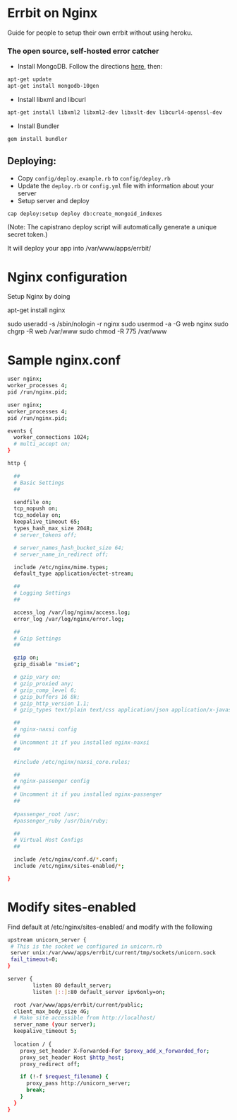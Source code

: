 # Errbit on Nginx

Guide for people to setup their own errbit without using heroku.

### The open source, self-hosted error catcher

  * Install MongoDB. Follow the directions [here](http://www.mongodb.org/display/DOCS/Ubuntu+and+Debian+packages), then:

```bash
apt-get update
apt-get install mongodb-10gen
```

  * Install libxml and libcurl

```bash
apt-get install libxml2 libxml2-dev libxslt-dev libcurl4-openssl-dev
```

  * Install Bundler

```bash
gem install bundler
```

Deploying:
----------

  * Copy `config/deploy.example.rb` to `config/deploy.rb`
  * Update the `deploy.rb` or `config.yml` file with information about your server
  * Setup server and deploy

```bash
cap deploy:setup deploy db:create_mongoid_indexes
```

(Note: The capistrano deploy script will automatically generate a unique secret token.)

It will deploy your app into /var/www/apps/errbit/

# Nginx configuration

Setup Nginx by doing 

apt-get install nginx

sudo useradd -s /sbin/nologin -r nginx
sudo usermod -a -G web nginx
sudo chgrp -R web /var/www
sudo chmod -R 775 /var/www 

# Sample nginx.conf

```bash
user nginx;
worker_processes 4;
pid /run/nginx.pid;

user nginx;
worker_processes 4;
pid /run/nginx.pid;

events {
  worker_connections 1024;
  # multi_accept on;
}

http {

  ##
  # Basic Settings
  ##

  sendfile on;
  tcp_nopush on;
  tcp_nodelay on;
  keepalive_timeout 65;
  types_hash_max_size 2048;
  # server_tokens off;

  # server_names_hash_bucket_size 64;
  # server_name_in_redirect off;

  include /etc/nginx/mime.types;
  default_type application/octet-stream;

  ##
  # Logging Settings
  ##

  access_log /var/log/nginx/access.log;
  error_log /var/log/nginx/error.log;

  ##
  # Gzip Settings
  ##

  gzip on;
  gzip_disable "msie6";

  # gzip_vary on;
  # gzip_proxied any;
  # gzip_comp_level 6;
  # gzip_buffers 16 8k;
  # gzip_http_version 1.1;
  # gzip_types text/plain text/css application/json application/x-javascript text/xml application/xml application/xml+rss text/javascript;

  ##
  # nginx-naxsi config
  ##
  # Uncomment it if you installed nginx-naxsi
  ##

  #include /etc/nginx/naxsi_core.rules;

  ##
  # nginx-passenger config
  ##
  # Uncomment it if you installed nginx-passenger
  ##
  
  #passenger_root /usr;
  #passenger_ruby /usr/bin/ruby;

  ##
  # Virtual Host Configs
  ##

  include /etc/nginx/conf.d/*.conf;
  include /etc/nginx/sites-enabled/*;

}

```

# Modify sites-enabled

Find default at /etc/nginx/sites-enabled/ and modify with the following
```bash
upstream unicorn_server {
 # This is the socket we configured in unicorn.rb
 server unix:/var/www/apps/errbit/current/tmp/sockets/unicorn.sock
 fail_timeout=0;
}

server {
        listen 80 default_server;
        listen [::]:80 default_server ipv6only=on;

  root /var/www/apps/errbit/current/public;
  client_max_body_size 4G;
  # Make site accessible from http://localhost/
  server_name (your server);
  keepalive_timeout 5;
  
  location / {
    proxy_set_header X-Forwarded-For $proxy_add_x_forwarded_for;
    proxy_set_header Host $http_host;
    proxy_redirect off;

    if (!-f $request_filename) {
      proxy_pass http://unicorn_server;
      break;
    }
  }
}
```

